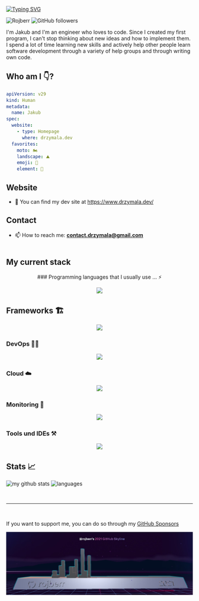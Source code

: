 [![Typing SVG](https://readme-typing-svg.demolab.com?font=Fira+Code&size=32&duration=4000&pause=1000&color=36F729&width=435&lines=Hi+there!+%F0%9F%91%8B)](https://git.io/typing-svg)

<!--
**rojberr/rojberr** is a ✨ _special_ ✨ repository because its `README.md` (this file) appears on your GitHub profile.

- 🔭 I’m currently working on ...
- 😄 Pronouns: ...
- ⚡ Fun fact: ...
- - 🌱 I’m currently learning ...
- 👯 I’m looking to collaborate on ...
- 🤔 I’m looking for help with ...
- 💬 Ask me about ...

-->

<img src="https://komarev.com/ghpvc/?username=rojberr&label=Profile%20views&color=FF8C00&style=for-the-badge" alt="Rojberr" /> <img alt="GitHub followers" src="https://img.shields.io/github/followers/rojberr?label=followers&style=for-the-badge">

I'm Jakub and I'm an engineer who loves to code. Since I created my first program, I can't stop thinking about new ideas and how to implement them.  I spend a lot of time learning new skills and actively help other people learn software development through a variety of help groups and through writing own code.

## Who am I :point_down:?
```yaml
apiVersion: v29
kind: Human
metadata:
  name: Jakub
spec:
  website:
    - type: Homepage
      where: drzymala.dev
  favorites:
    moto: 🏍️
    landscape: ⛰️
    emoji: 🤦
    element: 💨
```

## Website

- :newspaper: You can find my dev site at <https://www.drzymala.dev/>

## Contact

- 📫 How to reach me: **contact.drzymala@gmail.com**
<br><br>

## My current stack

<p align="center">### Programming languages that I usually use ... ⚡</p>
<p align="center">
  <a href="https://skillicons.dev">
    <img src="https://skillicons.dev/icons?i=bash,powershell,c,cpp,java,py,go" />
  </a>
</p>

## Frameworks 🏗️
<p align="center">
  <a href="https://skillicons.dev">
    <img src="https://skillicons.dev/icons?i=spring,selenium,pytorch,tensorflow,django" />
  </a>
</p>

### DevOps 👷‍♂️
<p align="center">
  <a href="https://skillicons.dev">
    <img src="https://skillicons.dev/icons?i=git,gitlab,jenkins,kubernetes,docker,gradle,rabbitmq,postgres,mongodb,githubactions" />
  </a>
</p>

### Cloud ☁️
<p align="center">
  <a href="https://skillicons.dev">
    <img src="https://skillicons.dev/icons?i=aws,azure,dynamodb,gcp" />
  </a>
</p>

### Monitoring 🔎
<p align="center">
  <a href="https://skillicons.dev">
    <img src="https://skillicons.dev/icons?i=grafana,prometheus,cloudflare" />
  </a>
</p>

### Tools und IDEs ⚒️
<p align="center">
  <a href="https://skillicons.dev">
    <img src="https://skillicons.dev/icons?i=vim,neovim,arduino,raspberrypi,androidstudio,figma,idea,vscode" />
  </a>
</p>

## Stats 📈

<p align="left">
 <img src="https://github-readme-stats-git-masterrstaa-rickstaa.vercel.app/api?username=rojberr&theme=dark&show_icons=true&show_icons=true&count_private=true" alt="my github stats" width="420"/>&nbsp;<img src="https://github-readme-stats-git-masterrstaa-rickstaa.vercel.app/api/top-langs/?username=rojberr&theme=dark&layout=compact" alt="languages" height="165">
</p>

<br>
<hr>
<br>

If you want to support me, you can do so through my [GitHub Sponsors](https://github.com/sponsors/rojberr)


![Rojberr skyline](rojberr-skyline.jpg)

